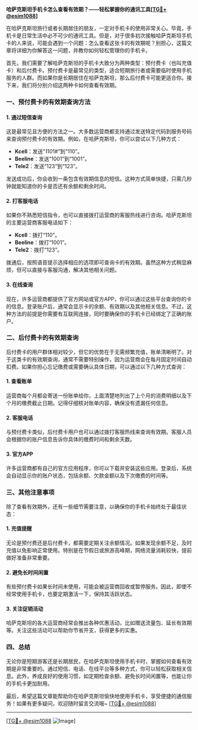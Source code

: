 **哈萨克斯坦手机卡怎么查看有效期？——轻松掌握你的通讯工具[[TG💪+ @esim1088](https://t.me/s/esim1088)]**

在哈萨克斯坦旅行或者长期居住的朋友，一定对手机卡的使用非常关心。毕竟，手机卡是日常生活中必不可少的通讯工具。但是，对于很多初次接触哈萨克斯坦手机卡的人来说，可能会遇到一个问题：怎么查看这张卡的有效期呢？别担心，这篇文章将详细为你解答这一问题，并教你如何轻松管理你的手机卡。

首先，我们需要了解哈萨克斯坦的手机卡大致分为两种类型：预付费卡（也叫充值卡）和后付费卡。预付费卡是最常见的类型，适合短期旅行者或需要临时使用手机服务的人群。而如果你是长期居住在哈萨克斯坦，那么后付费卡可能更适合你。接下来，我们将分别介绍这两种卡如何查看有效期。

### **一、预付费卡的有效期查询方法**

#### **1. 通过短信查询**
这是最常见且方便的方法之一。大多数运营商都支持通过发送特定代码到服务号码来查询预付费卡的有效期。例如，在哈萨克斯坦，你可以尝试以下几种方式：

- **Kcell**：发送“*110*1#”到“110”。
- **Beeline**：发送“1001”到“1001”。
- **Tele2**：发送“123”到“123”。

发送成功后，你会收到一条包含有效期信息的短信。这种方式简单快捷，只需几秒钟就能知道你的卡是否还有余额和剩余时间。

#### **2. 打客服电话**
如果你不熟悉短信指令，也可以直接拨打运营商的客服热线进行咨询。哈萨克斯坦的主要运营商客服电话如下：

- **Kcell**：拨打“110”。
- **Beeline**：拨打“1001”。
- **Tele2**：拨打“123”。

拨通后，按照语音提示选择相应的选项即可查询卡的有效期。虽然这种方式稍显麻烦，但可以直接与客服沟通，解决其他相关问题。

#### **3. 在线查询**
现在，许多运营商都提供了官方网站或官方APP，你可以通过这些平台查询你的卡的信息。登录账户后，通常会显示卡的余额、有效期以及其他相关信息。不过，这种方法的前提是你需要有互联网连接，同时要确保你的手机卡已经绑定了正确的账户。

### **二、后付费卡的有效期查询**

后付费卡的用户群体相对较少，但它的优势在于无需频繁充值，账单清晰明了。对于这类卡的有效期查询，通常不需要特别操作，因为运营商会在每月固定时间自动扣费。如果你担心忘记缴费或需要确认具体日期，可以通过以下几种方式查询：

#### **1. 查看账单**
运营商每个月都会寄送一份账单给你，上面清楚地列出了上个月的消费明细以及下个月的缴费截止日期。记得仔细核对账单内容，确保没有遗漏任何信息。

#### **2. 客服电话**
与预付费卡类似，后付费卡用户也可以通过拨打客服热线来查询有效期。客服人员会根据你的账户信息告诉你具体的缴费时间和剩余天数。

#### **3. 官方APP**
许多运营商都有自己的官方应用程序，你可以下载并安装这些应用。登录后，系统会自动显示你的账户状态，包括余额、欠款金额以及下次缴费的时间等。

### **三、其他注意事项**

除了查看有效期外，还有一些细节需要注意，以确保你的手机卡始终处于最佳状态：

#### **1. 充值提醒**
无论是预付费还是后付费卡，都需要定期关注余额情况。如果发现余额不足，及时充值以免影响正常使用。特别是在节假日或旅游高峰期，网络流量消耗较快，提前做好准备非常重要。

#### **2. 避免长时间闲置**
有些预付费卡如果长时间未使用，可能会被运营商回收或暂停服务。因此，即使不经常使用手机卡，也要定期激活一下，保持其活跃状态。

#### **3. 关注促销活动**
哈萨克斯坦的各大运营商经常会推出各种优惠活动，比如赠送流量包、延长有效期等。关注这些活动可以帮助你节省开支，获得更多的实惠。

### **四、总结**

无论你是短期游客还是长期居民，在哈萨克斯坦使用手机卡时，掌握如何查看有效期是非常重要的。通过短信、电话、在线平台等多种方式，你可以轻松获取相关信息。此外，养成良好的使用习惯，如定期检查余额、避免长时间闲置等，也能让你的手机卡更加耐用。

最后，希望这篇文章能帮助你在哈萨克斯坦愉快地使用手机卡，享受便捷的通信服务！如果有更多疑问，欢迎随时留言交流哦~ [[TG💪+ @esim1088](https://t.me/s/esim1088)]

---

[[TG💪+ @esim1088](https://t.me/s/esim1088) ![Image](https://i.postimg.cc/4NQfJmqS/Snipaste-2025-05-13-00-14-12.png)]